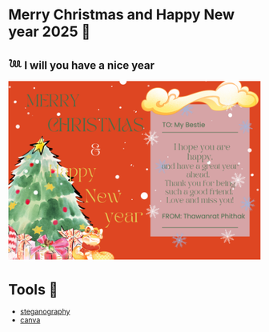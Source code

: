 # Merry Christmas and Happy New year 2025 🤶
## 𓆙 I will you have a nice year
![Tong-card](./image/6530200657_e-card.png) 

# Tools 🎁
- [steganography](https://stylesuxx.github.io/steganography/)
- [canva](https://www.canva.com/)
